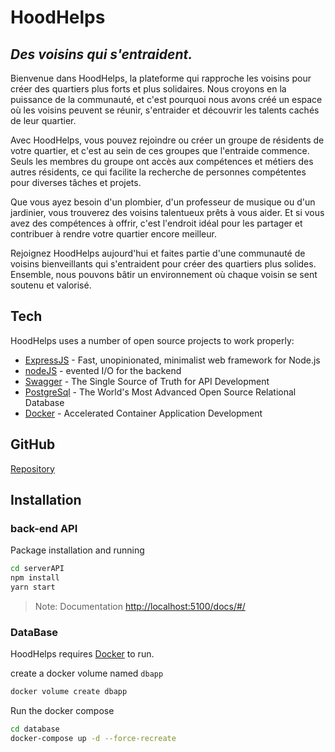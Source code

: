# HoodHelps
## _Des voisins qui s'entraident._

Bienvenue dans HoodHelps, la plateforme qui rapproche les voisins pour créer des quartiers plus forts et plus solidaires. Nous croyons en la puissance de la communauté, et c'est pourquoi nous avons créé un espace où les voisins peuvent se réunir, s'entraider et découvrir les talents cachés de leur quartier.

Avec HoodHelps, vous pouvez rejoindre ou créer un groupe de résidents de votre quartier, et c'est au sein de ces groupes que l'entraide commence. Seuls les membres du groupe ont accès aux compétences et métiers des autres résidents, ce qui facilite la recherche de personnes compétentes pour diverses tâches et projets.

Que vous ayez besoin d'un plombier, d'un professeur de musique ou d'un jardinier, vous trouverez des voisins talentueux prêts à vous aider. Et si vous avez des compétences à offrir, c'est l'endroit idéal pour les partager et contribuer à rendre votre quartier encore meilleur.

Rejoignez HoodHelps aujourd'hui et faites partie d'une communauté de voisins bienveillants qui s'entraident pour créer des quartiers plus solides. Ensemble, nous pouvons bâtir un environnement où chaque voisin se sent soutenu et valorisé.


## Tech
[ReactJS]: <https://react.dev/>
[Storybook]: <https://storybook.js.org/>
[ExpressJS]: <https://expressjs.com/fr/>
[Socket.IO]: <https://socket.io/>
[Styled-Components]: <https://styled-components.com/>
[nodeJS]: <https://nodejs.org/>
[Swagger]: <https://swagger.io/tools/swaggerhub/>
[PostgreSql]: <https://www.postgresql.org/>
[Docker]: <https://www.docker.com/>

HoodHelps uses a number of open source projects to work properly:

- [ExpressJS] - Fast, unopinionated, minimalist web framework for Node.js
- [nodeJS] - evented I/O for the backend
- [Swagger] - The Single Source of Truth for API Development
- [PostgreSql] - The World's Most Advanced Open Source Relational Database
- [Docker] - Accelerated Container Application Development

## GitHub
[Repository](https://github.com/nansou13/hoodhelp/)
## Installation

### back-end API
Package installation and running
```sh
cd serverAPI
npm install
yarn start
```

> Note: Documentation [http://localhost:5100/docs/#/](http://localhost:5100/docs/#/)

### DataBase

HoodHelps requires [Docker](https://www.docker.com/) to run.

create a docker volume named `dbapp`
```sh
docker volume create dbapp
```

Run the docker compose
```sh
cd database
docker-compose up -d --force-recreate
```
